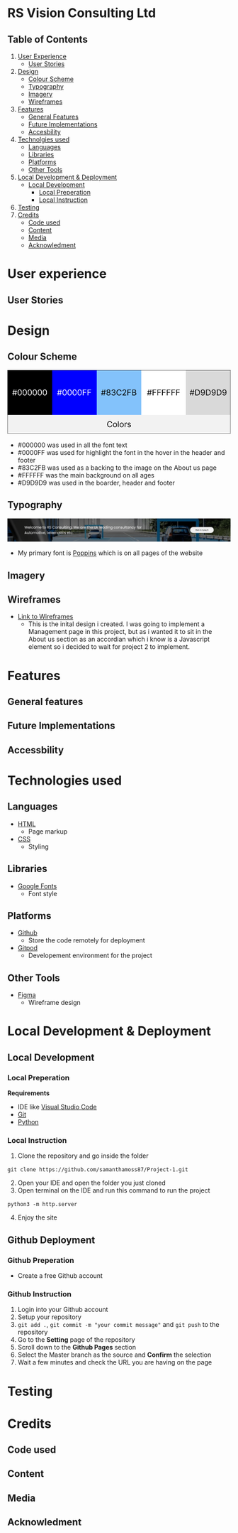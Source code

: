 # **RS Vision Consulting Ltd**
<!-- add pictures of screen preview -->
<!-- add a company review why i built it and what does it do -->
## Table of Contents
1. [User Experience](#user-experience)
    - [User Stories](#user-stories)
2. [Design](#design)
    - [Colour Scheme](#colour-scheme)
    - [Typography](#typography)
    - [Imagery](#imagery)
    - [Wireframes](#wireframes)
3. [Features](#features)
    - [General Features](#general-features)
    - [Future Implementations](#future-implementations)
    - [Accesbility](#accessbility)
4. [Technolgies used](#technolgies-used)
    - [Languages](#languages)
    - [Libraries](#libraries)
    - [Platforms](#platforms)
    - [Other Tools](#other-tools)
5. [Local Development & Deployment](#local-development--deployment)
    - [Local Development](#local-development)
        - [Local Preperation](#local-preperation)
        - [Local Instruction](#local-instruction)
6. [Testing](#testing)
7. [Credits](#credits)
    - [Code used](#code-used)
    - [Content](#content)
    - [Media](#media)
    - [Acknowledment](#acknowledment)

# User experience

## User Stories
<!-- add your stories - how your user will feel about the site -->
# Design
## Colour Scheme
<div align="center"> 
    <img src="./img/readmeImg/Color Palatte.png" alt="Colour Palatte">
</div> 

- #000000 was used in all the font text
- #0000FF was used for highlight the font in the hover in the header and footer
- #83C2FB was used as a backing to the image on the About us page
- #FFFFFF was the main background on all ages
- #D9D9D9 was used in the boarder, header and footer

## Typography

<div align="center"> 
    <img src="./img/readmeImg/font style.png" alt="Font Style">
</div> 

- My primary font is [Poppins](https://fonts.google.com/specimen/Poppins?query=poppins) which is on all pages of the website

## Imagery


## Wireframes
- [Link to Wireframes](https://www.figma.com/file/OR9ALOmeSW29mY6VmIh4jx/Webpage-frontcover?type=design&node-id=0%3A1&mode=design&t=VkHTziaTuZjlnrDv-1)
    - This is the inital design i created. I was going to implement a Management page in this project, but as i wanted it to sit in the About us section as an accordian which i know is a Javascript element so i decided to wait for project 2 to implement.  

# Features
## General features 
## Future Implementations
## Accessbility

# Technologies used
## Languages
- [HTML](https://developer.mozilla.org/en-US/docs/Web/HTML)
    - Page markup
- [CSS](https://developer.mozilla.org/en-US/docs/Learn/CSS)
    - Styling
## Libraries 
- [Google Fonts](https://fonts.google.com/)
    - Font style 
## Platforms
- [Github](github.com)
    - Store the code remotely for deployment
- [Gitpod](gitpod.io)
    - Developement environment for the project
## Other Tools
- [Figma](figma.com)
    - Wireframe design
# Local Development & Deployment

## Local Development

### Local Preperation
**Requirements**
- IDE like [Visual Studio Code](https://code.visualstudio.com/download)
- [Git](https://git-scm.com/)
- [Python](https://www.python.org/downloads/)

### Local Instruction
1. Clone the repository and go inside the folder
```
git clone https://github.com/samanthamoss87/Project-1.git
```
2. Open your IDE and open the folder you just cloned
3. Open terminal on the IDE and run this command to run the project
```
python3 -m http.server
```
4. Enjoy the site

## Github Deployment
### Github Preperation
- Create a free Github account 

### Github Instruction
1. Login into your Github account 
2. Setup your repository
3. `git add .`, `git commit -m "your commit message"` and `git push` to the repository
4. Go to the **Setting** page of the repository 
5. Scroll down to the **Github Pages** section
6. Select the Master branch as the source and **Confirm** the selection 
7. Wait a few minutes and check the URL you are having on the page 


# Testing

# Credits
## Code used
## Content
## Media
## Acknowledment
